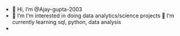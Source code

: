 - 👋 Hi, I’m @Ajay-gupta-2003
- 👀 I’m  I’m interested in doing data analytics/science projects
🌱  I’m currently learning sql, python, data analysis
- 
<!---
Ajay-gupta-2003/Ajay-gupta-2003 is a ✨ special ✨ repository because its `README.md` (this file) appears on your GitHub profile.
You can click the Preview link to take a look at your changes.
--->
